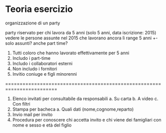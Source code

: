 # Teoria esercizio

organizzazione di un party

party riservato per chi lavora da 5 anni (solo 5 anni, data iscrizione: 2015)
vedere le persone assunte nel 2015 che lavorano ancora lì
range 5 anni +-
solo assunti?
anche part time?


1) Tutti coloro che hanno lavorato effettivamente per 5 anni
2) Includo i part-time
3) Includo i collaboratori esterni
4) Non includo i fornitori
5) Invitio coniuge e figli minorenni

========================================================================

1) Elenco invitati per consultabile da responsabili
	a. Su carta
	b. A video
	c. Con filtri
2) Stampa per bacheca
	a. Quali dati (nome,cognome,reparto)
3) Invio mail per invito
4) Procedura per conoscere chi accetta invito e chi viene dei famigliari con nome e sesso e età del figlio
